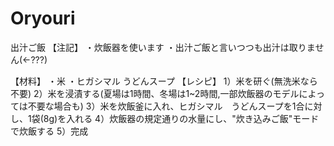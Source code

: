 # Oryouri
出汁ご飯
  【注記】
    ・炊飯器を使います
    ・出汁ご飯と言いつつも出汁は取りません(←???)

  【材料】
    ・米
    ・ヒガシマル うどんスープ
  【レシピ】
    1）米を研ぐ(無洗米なら不要)
    2）米を浸漬する(夏場は1時間、冬場は1~2時間,一部炊飯器のモデルによっては不要な場合も)
    3）米を炊飯釜に入れ、ヒガシマル　うどんスープを1合に対し、1袋(8g)を入れる
    4）炊飯器の規定通りの水量にし、"炊き込みご飯"モードで炊飯する
    5）完成
